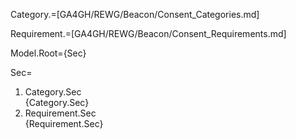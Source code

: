 Category.=[GA4GH/REWG/Beacon/Consent_Categories.md]

Requirement.=[GA4GH/REWG/Beacon/Consent_Requirements.md]

Model.Root={Sec}

Sec=<ol><li>Category.Sec<br>{Category.Sec}<li>Requirement.Sec<br>{Requirement.Sec}</ol>
